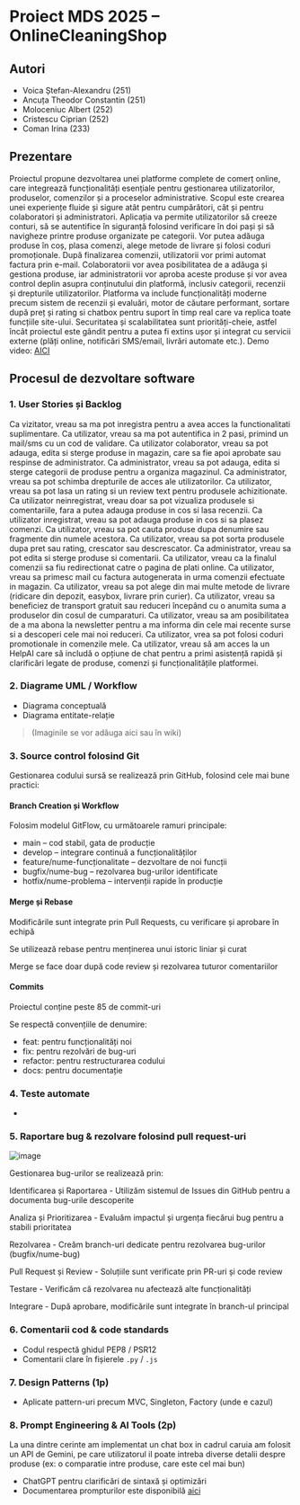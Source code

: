 # Proiect MDS 2025 – OnlineCleaningShop

## Autori
- Voica Ștefan-Alexandru (251)
- Ancuța Theodor Constantin (251)
- Moloceniuc Albert (252)
- Cristescu Ciprian (252)
- Coman Irina (233)

## Prezentare
  Proiectul propune dezvoltarea unei platforme complete de comerț online, care integrează
funcționalități esențiale pentru gestionarea utilizatorilor, produselor, comenzilor și a proceselor
administrative. Scopul este crearea unei experiențe fluide și sigure atât pentru cumpărători, cât și
pentru colaboratori și administratori.
  Aplicația va permite utilizatorilor să creeze conturi, să se autentifice în siguranță folosind
verificare în doi pași și să navigheze printre produse organizate pe categorii. Vor putea adăuga
produse în coș, plasa comenzi, alege metode de livrare și folosi coduri promoționale. După
finalizarea comenzii, utilizatorii vor primi automat factura prin e-mail.
Colaboratorii vor avea posibilitatea de a adăuga și gestiona produse, iar administratorii vor
aproba aceste produse și vor avea control deplin asupra conținutului din platformă, inclusiv
categorii, recenzii și drepturile utilizatorilor.
  Platforma va include funcționalități moderne precum sistem de recenzii și evaluări, motor de
căutare performant, sortare după preț și rating si chatbox pentru suport în timp real care va replica toate funcțiile site-ului.
Securitatea și scalabilitatea sunt priorități-cheie, astfel încât proiectul este gândit pentru a putea fi
extins ușor și integrat cu servicii externe (plăți online, notificări SMS/email, livrări automate
etc.).
Demo video: [AICI](#)


##  Procesul de dezvoltare software

###  1. User Stories și Backlog
Ca vizitator, vreau sa ma pot inregistra pentru a avea acces la functionalitati suplimentare.
Ca utilizator, vreau sa ma pot autentifica in 2 pasi, primind un mail/sms cu un cod de validare.
Ca utilizator colaborator, vreau sa pot adauga, edita si sterge produse in magazin, care sa fie apoi aprobate sau respinse de administrator.
Ca administrator, vreau sa pot adauga, edita si sterge categorii de produse pentru a organiza magazinul.
Ca administrator, vreau sa pot schimba drepturile de acces ale utilizatorilor.
Ca utilizator, vreau sa pot lasa un rating si un review text pentru produsele achizitionate.
Ca utilizator neinregistrat, vreau doar sa pot vizualiza produsele si comentariile, fara a putea adauga produse in cos si lasa recenzii.
Ca utilizator inregistrat, vreau sa pot adauga produse in cos si sa plasez comenzi.
Ca utilizator, vreau sa pot cauta produse dupa denumire sau fragmente din numele acestora.
Ca utilizator, vreau sa pot sorta produsele dupa pret sau rating, crescator sau descrescator.
Ca administrator, vreau sa pot edita si sterge produse si comentarii.
Ca utilizator, vreau ca la finalul comenzii sa fiu redirectionat catre o pagina de plati online.
Ca utilizator, vreau sa primesc mail cu factura autogenerata in urma comenzii efectuate in magazin.
Ca utilizator, vreau sa pot alege din mai multe metode de livrare (ridicare din depozit, easybox, livrare prin curier).
Ca utilizator, vreau sa beneficiez de transport gratuit sau reduceri începând cu o anumita suma  a produselor din cosul de cumparaturi.
Ca utilizator, vreau sa am posibilitatea de a ma abona la newsletter pentru a ma informa din cele mai recente surse si a descoperi cele mai noi reduceri.
Ca utilizator, vrea sa pot folosi coduri promotionale in comenzile mele.
Ca utilizator, vreau să am acces la un HelpAI care să includă o opțiune de chat pentru a primi asistență rapidă și clarificări legate de produse, comenzi și funcționalitățile platformei.

###  2. Diagrame UML / Workflow
- Diagrama conceptuală
- Diagrama entitate-relație
> (Imaginile se vor adăuga aici sau în wiki)

###  3. Source control folosind Git
Gestionarea codului sursă se realizează prin GitHub, folosind cele mai bune practici:

#### Branch Creation și Workflow
Folosim modelul GitFlow, cu următoarele ramuri principale:
- main – cod stabil, gata de producție
- develop – integrare continuă a funcționalităților
- feature/nume-funcționalitate – dezvoltare de noi funcții
- bugfix/nume-bug – rezolvarea bug-urilor identificate
- hotfix/nume-problema – intervenții rapide în producție

#### Merge și Rebase
Modificările sunt integrate prin Pull Requests, cu verificare și aprobare în echipă

Se utilizează rebase pentru menținerea unui istoric liniar și curat

Merge se face doar după code review și rezolvarea tuturor comentariilor

#### Commits
Proiectul conține peste 85 de commit-uri

Se respectă convențiile de denumire:
- feat: pentru funcționalități noi
- fix: pentru rezolvări de bug-uri
- refactor: pentru restructurarea codului
- docs: pentru documentație


###  4. Teste automate
- 

###  5. Raportare bug & rezolvare folosind pull request-uri
![image](https://github.com/user-attachments/assets/98cb4750-8e3d-4db1-8573-34961a583a4b)

Gestionarea bug-urilor se realizează prin:

Identificarea și Raportarea - Utilizăm sistemul de Issues din GitHub pentru a documenta bug-urile descoperite

Analiza și Prioritizarea - Evaluăm impactul și urgența fiecărui bug pentru a stabili prioritatea

Rezolvarea - Creăm branch-uri dedicate pentru rezolvarea bug-urilor (bugfix/nume-bug)

Pull Request și Review - Soluțiile sunt verificate prin PR-uri și code review

Testare - Verificăm că rezolvarea nu afectează alte funcționalități

Integrare - După aprobare, modificările sunt integrate în branch-ul principal


###  6. Comentarii cod & code standards
- Codul respectă ghidul PEP8 / PSR12
- Comentarii clare în fișierele `.py` / `.js`

###  7. Design Patterns (1p)
- Aplicate pattern-uri precum MVC, Singleton, Factory (unde e cazul)

###  8. Prompt Engineering & AI Tools (2p)

  La una dintre cerinte am implementat un chat box in cadrul caruia am folosit un API de Gemini, pe care
utilizatorul il poate intreba diverse detalii despre produse (ex: o comparatie intre produse, care este cel
mai bun)
  - ChatGPT pentru clarificări de sintaxă și optimizări
  - Documentarea prompturilor este disponibilă [aici](#)

